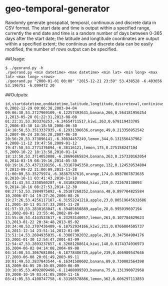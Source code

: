 # geo-temporal-generator
Randomly generate geospatial, temporal, continuous and discrete data in CSV format. The start date and time is output within a specified range, currently the end date and time is a random number of days between 0-365 days after the start date; the latitude and longtitude coordinates are output within a specified extent; the continious and discrete data can be easily modified, the number of rows output can be specified.

##Usage:
```
$ ./georand.py -h
./georand.py <min datetime> <max datetime> <min lat> <min long> <max lat> <max long> <rows>
./georand.py "2000-01-01 00:00" "2015-12-21 23:59" 53.438528 -6.403656 53.196751 -6.099472 20
```

##Outputs:
```
id,startdatetime,enddatetime,latitude,longtitude,discreteval,continiousint,continiousfloat
0,2002-12-29 09:06:38,2003-04-04 09:06:38,53.2727969109,-6.12257493631,banana,266,0.564181956254
1,2013-05-28 01:22:31,2013-08-08 01:22:31,53.303376253,-6.24554711517,kiwi,263,0.678119433705
2,2006-03-30 14:18:58,2006-06-30 14:18:58,53.3513337935,-6.12931396636,orange,49,0.213356952542
3,2007-06-24 20:56:28,2007-06-30 20:56:28,53.373896141,-6.30834457249,lemon,344,0.131556437962
4,2008-11-12 19:47:58,2009-01-12 19:47:58,53.2771376894,-6.38116121,lemon,175,0.275158247104
5,2009-10-22 18:13:58,2010-01-14 18:13:58,53.3714053888,-6.28696865834,banana,263,0.257320162054
6,2014-03-19 08:19:16,2014-05-30 08:19:16,53.4371320156,-6.33167045358,orange,132,0.124539534804
7,2013-09-22 21:00:09,2013-11-28 21:00:09,53.35275974,-6.38387537616,orange,174,0.0937067873635
8,2010-10-11 03:41:43,2010-11-18 03:41:43,53.2358560207,-6.34108205064,kiwi,219,0.722678130093
9,2014-10-16 08:27:53,2014-12-30 08:27:53,53.1984975892,-6.35187268352,banana,48,0.897704825584
10,2006-07-14 19:27:26,2006-08-26 19:27:26,53.4256117187,-6.31552241218,apple,23,0.00519645632686
11,2001-10-11 01:57:33,2001-11-20 01:57:33,53.2830163047,-6.39485650889,apple,28,0.995039697194
12,2002-08-01 23:55:46,2002-09-04 23:55:46,53.4143523617,-6.23293140057,lemon,261,0.107784629623
13,2013-01-22 20:34:48,2013-05-02 20:34:48,53.2707436409,-6.18752934166,kiwi,211,0.0766004505737
14,2011-12-14 23:51:14,2012-01-09 23:51:14,53.2604935035,-6.33807302032,apple,201,0.347504904176
15,2001-01-30 12:54:47,2001-03-09 12:54:47,53.2893237657,-6.32681288614,kiwi,148,0.0174374936973
16,2004-06-02 04:14:08,2004-09-08 04:14:08,53.3067681004,-6.18778486725,apple,239,0.466909547646
17,2003-06-08 20:01:49,2003-09-11 20:01:49,53.2837843544,-6.16341580602,banana,89,0.730002564398
18,2009-04-05 20:10:05,2009-06-09 20:10:05,53.4092809498,-6.11408099593,banana,75,0.131390072968
19,2008-10-19 03:41:05,2008-11-16 03:41:05,53.4108747758,-6.33198578886,lemon,362,0.606297113853
```
